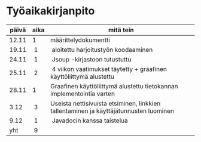 # Työaikakirjanpito
päivä | aika | mitä tein
----- | ---- | ---------
12.11 | 1 | määrittelydokumentti
19.11 | 1 | aloitettu harjoitustyön koodaaminen
24.11 | 1 | Jsoup -kirjastoon tutustuttu
25.11 | 2 | 4 viikon vaatimukset täytetty + graafinen käyttöliittymä alustettu
28.11 | 1 | Graafinen käyttöliittymä alustettu tietokannan implementointia varten
3.12 | 3 | Useista nettisivuista etsiminen, linkkien tallentaminen ja käyttäjätunnusten luominen
9.12 | 1 | Javadocin kanssa taistelua
yht | 9 |
